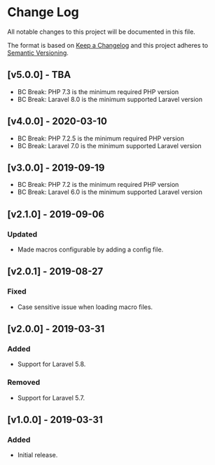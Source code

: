 # Change Log

All notable changes to this project will be documented in this file.

The format is based on [Keep a Changelog](http://keepachangelog.com/) and this project adheres to [Semantic Versioning](http://semver.org/).

## [v5.0.0] - TBA

- BC Break: PHP 7.3 is the minimum required PHP version
- BC Break: Laravel 8.0 is the minimum supported Laravel version

## [v4.0.0] - 2020-03-10

- BC Break: PHP 7.2.5 is the minimum required PHP version
- BC Break: Laravel 7.0 is the minimum supported Laravel version

## [v3.0.0] - 2019-09-19

- BC Break: PHP 7.2 is the minimum required PHP version
- BC Break: Laravel 6.0 is the minimum supported Laravel version

## [v2.1.0] - 2019-09-06

### Updated

- Made macros configurable by adding a config file.

## [v2.0.1] - 2019-08-27

### Fixed

- Case sensitive issue when loading macro files.

## [v2.0.0] - 2019-03-31

### Added

- Support for Laravel 5.8.

### Removed

- Support for Laravel 5.7.

## [v1.0.0] - 2019-03-31

### Added

- Initial release.
